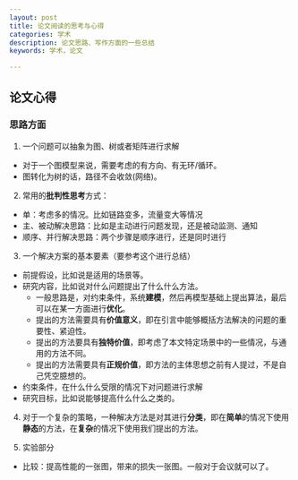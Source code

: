 ```yaml
---
layout: post
title: 论文阅读的思考与心得
categories: 学术
description: 论文思路、写作方面的一些总结
keywords: 学术，论文

---
```


## 论文心得

### 思路方面

1. 一个问题可以抽象为图、树或者矩阵进行求解

* 对于一个图模型来说，需要考虑的有方向、有无环/循环。
* 图转化为树的话，路径不会收敛(网络)。



2. 常用的**批判性思考**方式：

* 单：考虑多的情况。比如链路变多，流量变大等情况
* 主、被动解决思路：比如是主动进行问题发现，还是被动监测、通知
* 顺序、并行解决思路：两个步骤是顺序进行，还是同时进行



3. 一个解决方案的基本要素（要参考这个进行总结）

* 前提假设，比如说是适用的场景等。
* 研究内容，比如说对什么问题提出了什么什么方法。
  * 一般思路是，对约束条件，系统**建模**，然后再模型基础上提出算法，最后可以在某一方面进行**优化**。
  * 提出的方法需要具有**价值意义**，即在引言中能够概括方法解决的问题的重要性、紧迫性。
  * 提出的方法要具有**独特价值**，即考虑了本文特定场景中的一些情况，与通用的方法不同。
  * 提出的方法需要具有**正规价值**，即方法的主体思想之前有人提过，不是自己凭空臆想的。
* 约束条件，在什么什么受限的情况下对问题进行求解
* 研究目标，比如说能够提高什么什么之类的。



4. 对于一个复杂的策略，一种解决方法是对其进行**分类**，即在**简单**的情况下使用**静态**的方法，在**复杂**的情况下使用我们提出的方法。



5. 实验部分

* 比较：提高性能的一张图，带来的损失一张图。一般对于会议就可以了。



